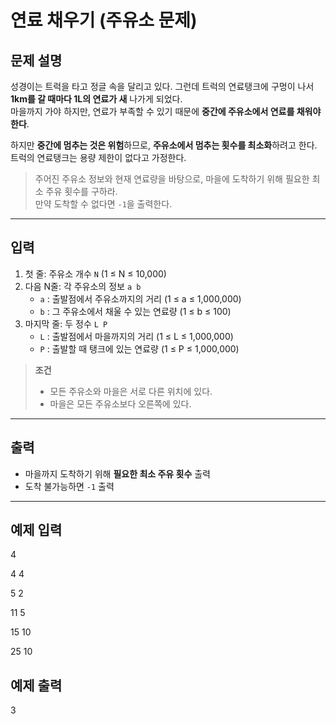 # 연료 채우기 (주유소 문제)

## 문제 설명
성경이는 트럭을 타고 정글 속을 달리고 있다. 그런데 트럭의 연료탱크에 구멍이 나서 **1km를 갈 때마다 1L의 연료가 새** 나가게 되었다.  
마을까지 가야 하지만, 연료가 부족할 수 있기 때문에 **중간에 주유소에서 연료를 채워야 한다**.  

하지만 **중간에 멈추는 것은 위험**하므로, **주유소에서 멈추는 횟수를 최소화**하려고 한다.  
트럭의 연료탱크는 용량 제한이 없다고 가정한다.  

> 주어진 주유소 정보와 현재 연료량을 바탕으로, 마을에 도착하기 위해 필요한 최소 주유 횟수를 구하라.  
> 만약 도착할 수 없다면 `-1`을 출력한다.

---

## 입력
1. 첫 줄: 주유소 개수 `N` (1 ≤ N ≤ 10,000)  
2. 다음 N줄: 각 주유소의 정보 `a b`
   - `a` : 출발점에서 주유소까지의 거리 (1 ≤ a ≤ 1,000,000)
   - `b` : 그 주유소에서 채울 수 있는 연료량 (1 ≤ b ≤ 100)
3. 마지막 줄: 두 정수 `L P`
   - `L` : 출발점에서 마을까지의 거리 (1 ≤ L ≤ 1,000,000)
   - `P` : 출발할 때 탱크에 있는 연료량 (1 ≤ P ≤ 1,000,000)

> **조건**  
> - 모든 주유소와 마을은 서로 다른 위치에 있다.  
> - 마을은 모든 주유소보다 오른쪽에 있다.

---

## 출력
- 마을까지 도착하기 위해 **필요한 최소 주유 횟수** 출력  
- 도착 불가능하면 `-1` 출력

---

## 예제 입력
4

4 4

5 2

11 5

15 10

25 10

## 예제 출력
3